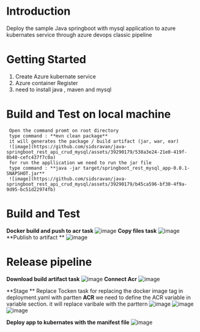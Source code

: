 # Introduction 
Deploy the sample Java springboot with mysql application to azure kubernates service through azure devops classic pipeline

# Getting Started
1. Create Azure kubernate service
2. Azure container Register
3. need to install java , maven and mysql

# Build and Test on local machine
     Open the command promt on root directory
     type command : **mvn clean package**
     it will generates the package / build artifact (jar, war, ear)
     ![image](https://github.com/sidsravan/java-springboot_rest_api_crud_mysql/assets/39290179/538a3e24-21e0-419f-8b40-cefc437f7c0a)
     for run the appllication we need to run the jar file
     type command : **java -jar target/springboot_rest_mysql_app-0.0.1-SNAPSHOT.jar**
     ![image](https://github.com/sidsravan/java-springboot_rest_api_crud_mysql/assets/39290179/b45ca596-bf30-4f9a-9d95-bc51d22974fb)


# Build and Test

**Docker build and push to acr task**
![image](https://github.com/sidsravan/html-aks-azure-devops-classic-pipelin/assets/39290179/f4a34a0a-c8e5-4adc-9836-d43e8b8cf088)
**Copy files task**
![image](https://github.com/sidsravan/html-aks-azure-devops-classic-pipelin/assets/39290179/7d785bd2-33e9-400c-b8e1-a85001712547)
**Publish to artifact **
![image](https://github.com/sidsravan/html-aks-azure-devops-classic-pipelin/assets/39290179/a624dd77-e3f0-40a6-bf7a-491b1b006bf5)


# Release pipeline
**Download build artifact task**
![image](https://github.com/sidsravan/html-aks-azure-devops-classic-pipelin/assets/39290179/04123718-743f-4862-b426-bef80d72020e)
**Connect Acr**
![image](https://github.com/sidsravan/html-aks-azure-devops-classic-pipelin/assets/39290179/750497cd-dee3-40ae-b279-a88adfc12ad1)

**Stage **
Replace Tocken task for replacing the docker image tag in deployment.yaml with partten __ACR__
we need to define the ACR variable in variable section. it will replace varibale with the parttern
![image](https://github.com/sidsravan/html-aks-azure-devops-classic-pipelin/assets/39290179/9f8ee77a-043f-4d3d-a776-3c1232484a7b)
![image](https://github.com/sidsravan/html-aks-azure-devops-classic-pipelin/assets/39290179/2c35a028-caf2-4a46-9a5d-77c4f05d8b57)
![image](https://github.com/sidsravan/html-aks-azure-devops-classic-pipelin/assets/39290179/65283327-3904-4e16-8872-a3d2f9f039e0)

**Deploy app to kubernates with the manifest file**
![image](https://github.com/sidsravan/html-aks-azure-devops-classic-pipelin/assets/39290179/83caeaa3-08ec-40fc-a8bd-a93ed56bdaf5)







